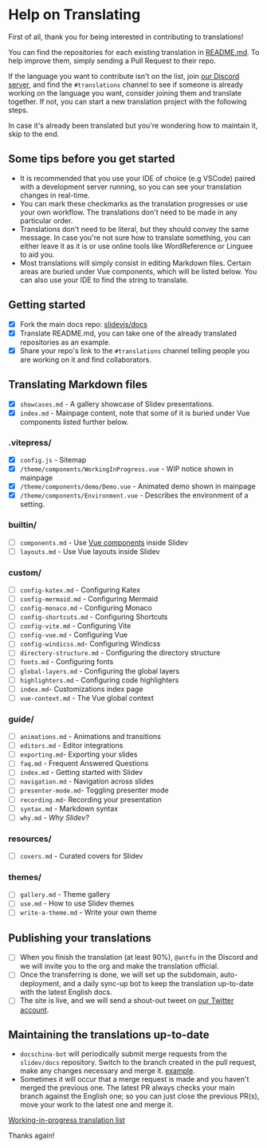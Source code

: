 # Help on Translating

<!-- For translations maintainers: You don't need to translate this port -->

First of all, thank you for being interested in contributing to translations!

You can find the repositories for each existing translation in [README.md](./README.md). To help improve them, simply sending a Pull Request to their repo.

If the language you want to contribute isn't on the list, join [our Discord server](https://chat.sli.dev), and find the `#translations` channel to see if someone is already working on the language you want, consider joining them and translate together. If not, you can start a new translation project with the following steps.

In case it's already been translated but you're wondering how to maintain it, skip to the end.
## Some tips before you get started
- It is recommended that you use your IDE of choice (e.g VSCode) paired with a development server running, so you can see your translation changes in real-time.
- You can mark these checkmarks as the translation progresses or use your own workflow. The translations don't need to be made in any particular order.
- Translations don't need to be literal, but they should convey the same message. In case you're not sure how to translate something, you can either leave it as it is or use online tools like WordReference or Linguee to aid you.
- Most translations will simply consist in editing Markdown files. Certain areas are buried under Vue components, which will be listed below. You can also use your IDE to find the string to translate.

## Getting started

- [X] Fork the main docs repo: [slidevjs/docs](https://github.com/slidevjs/docs)
- [X] Translate README.md, you can take one of the already translated repositories as an example.
- [X] Share your repo's link to the `#translations` channel telling people you are working on it and find collaborators. 

## Translating Markdown files

- [X] `showcases.md` - A gallery showcase of Slidev presentations.
- [X] `index.md` - Mainpage content, note that some of it is buried under Vue components listed further below.

### .vitepress/

- [X] `config.js` - Sitemap
- [X] `/theme/components/WorkingInProgress.vue` - WIP notice shown in mainpage
- [X] `/theme/components/demo/Demo.vue` - Animated demo shown in mainpage
- [X] `/theme/components/Environment.vue` - Describes the environment of a setting.

### builtin/

- [ ] `components.md` - Use [Vue components](https://v3.vuejs.org/guide/component-basics.html) inside Slidev
- [ ] `layouts.md` - Use Vue layouts inside Slidev

### custom/

- [ ] `config-katex.md` - Configuring Katex
- [ ] `config-mermaid.md` - Configuring Mermaid
- [ ] `config-monaco.md` - Configuring Monaco
- [ ] `config-shortcuts.md` - Configuring Shortcuts
- [ ] `config-vite.md` - Configuring Vite
- [ ] `config-vue.md` - Configuring Vue
- [ ] `config-windicss.md`- Configuring Windicss
- [ ] `directory-structure.md` - Configuring the directory structure
- [ ] `fonts.md` - Configuring fonts
- [ ] `global-layers.md` - Configuring the global layers
- [ ] `highlighters.md` - Configuring code highlighters
- [ ] `index.md`- Customizations index page
- [ ] `vue-context.md` - The Vue global context

### guide/

- [ ] `animations.md` - Animations and transitions
- [ ] `editors.md` - Editor integrations
- [ ] `exporting.md`- Exporting your slides
- [ ] `faq.md` - Frequent Answered Questions
- [ ] `index.md` - Getting started with Slidev
- [ ] `navigation.md` - Navigation across slides
- [ ] `presenter-mode.md`- Toggling presenter mode
- [ ] `recording.md`- Recording your presentation
- [ ] `syntax.md` - Markdown syntax
- [ ] `why.md` - _Why Slidev?_

### resources/

- [ ] `covers.md` - Curated covers for Slidev

### themes/

- [ ] `gallery.md` - Theme gallery
- [ ] `use.md` - How to use Slidev themes
- [ ] `write-a-theme.md` - Write your own theme

## Publishing your translations

- [ ] When you finish the translation (at least 90%), `@antfu` in the Discord and we will invite you to the org and make the translation official.
- [ ] Once the transferring is done, we will set up the subdomain, auto-deployment, and a daily sync-up bot to keep the translation up-to-date with the latest English docs.
- [ ] The site is live, and we will send a shout-out tweet on [our Twitter account](https://twitter.com/Slidevjs).

## Maintaining the translations up-to-date

- `docschina-bot` will periodically submit merge requests from the `slidev/docs` repository. Switch to the branch created in the pull request, make any changes necessary and merge it. [example](https://github.com/slidevjs/docs-fr/pull/13).
- Sometimes it will occur that a merge request is made and you haven't merged the previous one. The latest PR always checks your main branch against the English one; so you can just close the previous PR(s), move your work to the latest one and merge it.


[Working-in-progress translation list](https://discord.com/channels/851817370623410197/851822360955977760/852614294017146900)

Thanks again!
